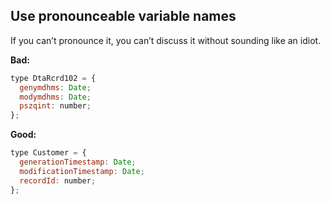 ## Use pronounceable variable names

If you can’t pronounce it, you can’t discuss it without sounding like an idiot.

**Bad:**

```js
type DtaRcrd102 = {
  genymdhms: Date;
  modymdhms: Date;
  pszqint: number;
};
```

**Good:**

```js
type Customer = {
  generationTimestamp: Date;
  modificationTimestamp: Date;
  recordId: number;
};
```